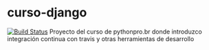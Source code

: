 # curso-django
[![Build Status](https://travis-ci.org/alexandersilvera/curso-django.svg?branch=master)](https://travis-ci.org/alexandersilvera/curso-django)
Proyecto del curso de pythonpro.br donde introduzco integración continua con travis y otras herramientas de desarrollo

